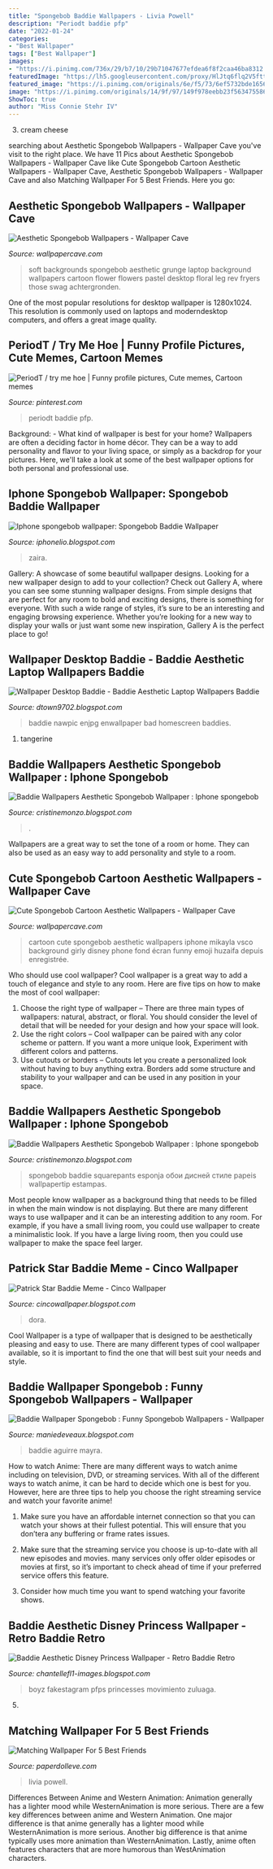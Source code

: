 ```yaml
---
title: "Spongebob Baddie Wallpapers - Livia Powell"
description: "Periodt baddie pfp"
date: "2022-01-24"
categories:
- "Best Wallpaper"
tags: ["Best Wallpaper"]
images:
- "https://i.pinimg.com/736x/29/b7/10/29b71047677efdea6f8f2caa46ba8312.jpg"
featuredImage: "https://lh5.googleusercontent.com/proxy/HlJtq6flq2V5fttMzLf1bFBtueXrD5ReQCDW8HP4PPeRSgOWp2d1zYVTDmaR9mta8TcGmTKxRO9d6kJEyyU=w1200-h630-p-k-no-nu"
featured_image: "https://i.pinimg.com/originals/6e/f5/73/6ef5732bde16561d73e3083cf3bcb9e8.jpg"
image: "https://i.pinimg.com/originals/14/9f/97/149f978eebb23f56347558636944b64b.jpg"
ShowToc: true
author: "Miss Connie Stehr IV"
---
```



3. cream cheese 

	

		
searching about Aesthetic Spongebob Wallpapers - Wallpaper Cave you've visit to the right place. We have 11 Pics about Aesthetic Spongebob Wallpapers - Wallpaper Cave like Cute Spongebob Cartoon Aesthetic Wallpapers - Wallpaper Cave, Aesthetic Spongebob Wallpapers - Wallpaper Cave and also Matching Wallpaper For 5 Best Friends. Here you go:
		
    
## Aesthetic Spongebob Wallpapers - Wallpaper Cave

<img loading=lazy src="https://wallpapercave.com/wp/wp2234749.jpg" onerror="this.onerror=null;this.src='https://tse2.mm.bing.net/th?id=OIP.347pxiTT8Jn-LSKuxScV_QHaGR&amp;pid=15.1';" alt="Aesthetic Spongebob Wallpapers - Wallpaper Cave">

_Source: wallpapercave.com_

>soft backgrounds spongebob aesthetic grunge laptop background wallpapers cartoon flower flowers pastel desktop floral leg rev fryers those swag achtergronden. 

	

One of the most popular resolutions for desktop wallpaper is 1280x1024. This resolution is commonly used on laptops and moderndesktop computers, and offers a great image quality.

    
## PeriodT / Try Me Hoe | Funny Profile Pictures, Cute Memes, Cartoon Memes

<img loading=lazy src="https://i.pinimg.com/736x/29/b7/10/29b71047677efdea6f8f2caa46ba8312.jpg" onerror="this.onerror=null;this.src='https://tse1.mm.bing.net/th?id=OIP.ScCSYTLTKxE7hoBaeyMsswHaHa&amp;pid=15.1';" alt="PeriodT / try me hoe | Funny profile pictures, Cute memes, Cartoon memes">

_Source: pinterest.com_

>periodt baddie pfp. 

	

Background: - What kind of wallpaper is best for your home?
Wallpapers are often a deciding factor in home décor. They can be a way to add personality and flavor to your living space, or simply as a backdrop for your pictures. Here, we'll take a look at some of the best wallpaper options for both personal and professional use.

    
## Iphone Spongebob Wallpaper: Spongebob Baddie Wallpaper

<img loading=lazy src="https://i.pinimg.com/originals/6e/f5/73/6ef5732bde16561d73e3083cf3bcb9e8.jpg" onerror="this.onerror=null;this.src='https://tse2.mm.bing.net/th?id=OIP.rRP-de8CwzXkpzYY5B2_bgHaNJ&amp;pid=15.1';" alt="Iphone spongebob wallpaper: Spongebob Baddie Wallpaper">

_Source: iphonelio.blogspot.com_

>zaira. 

	

Gallery: A showcase of some beautiful wallpaper designs.
Looking for a new wallpaper design to add to your collection? Check out Gallery A, where you can see some stunning wallpaper designs. From simple designs that are perfect for any room to bold and exciting designs, there is something for everyone. With such a wide range of styles, it’s sure to be an interesting and engaging browsing experience. Whether you’re looking for a new way to display your walls or just want some new inspiration, Gallery A is the perfect place to go!





	
	
    
## Wallpaper Desktop Baddie - Baddie Aesthetic Laptop Wallpapers Baddie

<img loading=lazy src="https://www.enjpg.com/img/2020/baddie-51.jpg" onerror="this.onerror=null;this.src='https://tse2.mm.bing.net/th?id=OIP.w-1w0ir7U5Gk4xGzsUlBYAHaOs&amp;pid=15.1';" alt="Wallpaper Desktop Baddie - Baddie Aesthetic Laptop Wallpapers Baddie">

_Source: dtown9702.blogspot.com_

>baddie nawpic enjpg enwallpaper bad homescreen baddies. 

	

1. tangerine 

    
## Baddie Wallpapers Aesthetic Spongebob Wallpaper : Iphone Spongebob

<img loading=lazy src="https://lh5.googleusercontent.com/proxy/HlJtq6flq2V5fttMzLf1bFBtueXrD5ReQCDW8HP4PPeRSgOWp2d1zYVTDmaR9mta8TcGmTKxRO9d6kJEyyU=w1200-h630-p-k-no-nu" onerror="this.onerror=null;this.src='https://tse1.mm.bing.net/th?id=OIP.vEC8B7E2PIJTjMQtWvQPrAHaGm&amp;pid=15.1';" alt="Baddie Wallpapers Aesthetic Spongebob Wallpaper : Iphone spongebob">

_Source: cristinemonzo.blogspot.com_

>. 

	

Wallpapers are a great way to set the tone of a room or home. They can also be used as an easy way to add personality and style to a room.

    
## Cute Spongebob Cartoon Aesthetic Wallpapers - Wallpaper Cave

<img loading=lazy src="https://wallpapercave.com/wp/wp4891795.jpg" onerror="this.onerror=null;this.src='https://tse2.mm.bing.net/th?id=OIP.Qdvyip4XmK-TL1_02SQwmwHaNJ&amp;pid=15.1';" alt="Cute Spongebob Cartoon Aesthetic Wallpapers - Wallpaper Cave">

_Source: wallpapercave.com_

>cartoon cute spongebob aesthetic wallpapers iphone mikayla vsco background girly disney phone fond écran funny emoji huzaifa depuis enregistrée. 

	

Who should use cool wallpaper?
Cool wallpaper is a great way to add a touch of elegance and style to any room. Here are five tips on how to make the most of cool wallpaper: 
1) Choose the right type of wallpaper – There are three main types of wallpapers: natural, abstract, or floral. You should consider the level of detail that will be needed for your design and how your space will look. 
2) Use the right colors – Cool wallpaper can be paired with any color scheme or pattern. If you want a more unique look, Experiment with different colors and patterns. 
3) Use cutouts or borders – Cutouts let you create a personalized look without having to buy anything extra. Borders add some structure and stability to your wallpaper and can be used in any position in your space.

    
## Baddie Wallpapers Aesthetic Spongebob Wallpaper : Iphone Spongebob

<img loading=lazy src="https://i.pinimg.com/236x/e0/26/7d/e0267d3ce3835cedf56ce2f335bc5ec6--sponge-bob-faces.jpg" onerror="this.onerror=null;this.src='https://tse2.mm.bing.net/th?id=OIP.u420QFVOZlSzixkr-5z90AAAAA&amp;pid=15.1';" alt="Baddie Wallpapers Aesthetic Spongebob Wallpaper : Iphone spongebob">

_Source: cristinemonzo.blogspot.com_

>spongebob baddie squarepants esponja обои дисней стиле papeis wallpapertip estampas. 

	

Most people know wallpaper as a background thing that needs to be filled in when the main window is not displaying. But there are many different ways to use wallpaper and it can be an interesting addition to any room. For example, if you have a small living room, you could use wallpaper to create a minimalistic look. If you have a large living room, then you could use wallpaper to make the space feel larger.

    
## Patrick Star Baddie Meme - Cinco Wallpaper

<img loading=lazy src="https://i.pinimg.com/originals/61/57/86/6157863ddf7ac4b720bcfe9c675c1670.jpg" onerror="this.onerror=null;this.src='https://tse3.mm.bing.net/th?id=OIP.JQkb8qyfoifPyRWGZ2nWWQHaHa&amp;pid=15.1';" alt="Patrick Star Baddie Meme - Cinco Wallpaper">

_Source: cincowallpaper.blogspot.com_

>dora. 

	

Cool Wallpaper is a type of wallpaper that is designed to be aesthetically pleasing and easy to use. There are many different types of cool wallpaper available, so it is important to find the one that will best suit your needs and style.

    
## Baddie Wallpaper Spongebob : Funny Spongebob Wallpapers - Wallpaper

<img loading=lazy src="https://cdn.wallpapersafari.com/1/36/x7GZzK.jpg" onerror="this.onerror=null;this.src='https://tse2.mm.bing.net/th?id=OIP.6UxbCkohTMDe_LBuZlwQTgHaHa&amp;pid=15.1';" alt="Baddie Wallpaper Spongebob : Funny Spongebob Wallpapers - Wallpaper">

_Source: maniedeveaux.blogspot.com_

>baddie aguirre mayra. 

	

How to watch Anime: There are many different ways to watch anime including on television, DVD, or streaming services.
With all of the different ways to watch anime, it can be hard to decide which one is best for you. However, here are three tips to help you choose the right streaming service and watch your favorite anime!
1. Make sure you have an affordable internet connection so that you can watch your shows at their fullest potential. This will ensure that you don’tera any buffering or frame rates issues.

2. Make sure that the streaming service you choose is up-to-date with all new episodes and movies. many services only offer older episodes or movies at first, so it’s important to check ahead of time if your preferred service offers this feature.

3. Consider how much time you want to spend watching your favorite shows.

    
## Baddie Aesthetic Disney Princess Wallpaper - Retro Baddie Retro

<img loading=lazy src="https://i.pinimg.com/originals/87/29/48/87294836a1c124a992235a0afab9930b.jpg" onerror="this.onerror=null;this.src='https://tse2.mm.bing.net/th?id=OIP.gvV0pS1FK-tbzRZStv79QgAAAA&amp;pid=15.1';" alt="Baddie Aesthetic Disney Princess Wallpaper - Retro Baddie Retro">

_Source: chantellefl1-images.blogspot.com_

>boyz fakestagram pfps princesses movimiento zuluaga. 

	

5.

    
## Matching Wallpaper For 5 Best Friends

<img loading=lazy src="https://i.pinimg.com/originals/14/9f/97/149f978eebb23f56347558636944b64b.jpg" onerror="this.onerror=null;this.src='https://tse3.mm.bing.net/th?id=OIP.q4sviAKu4RActmRzouwboQHaMS&amp;pid=15.1';" alt="Matching Wallpaper For 5 Best Friends">

_Source: paperdolleve.com_

>livia powell. 

	

Differences Between Anime and Western Animation: Animation generally has a lighter mood while WesternAnimation is more serious.
There are a few key differences between anime and Western Animation. One major difference is that anime generally has a lighter mood while WesternAnimation is more serious. Another big difference is that anime typically uses more animation than WesternAnimation. Lastly, anime often features characters that are more humorous than WestAnimation characters.

